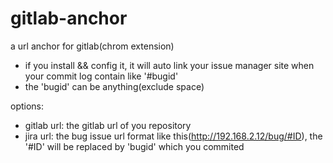 # gitlab-anchor
a url anchor for gitlab(chrom extension)

- if you install && config it, it will auto link your issue manager site when your commit log contain like '#bugid'
- the 'bugid' can be anything(exclude space)

options:

- gitlab url: the gitlab url of you repository
- jira url: the bug issue url format like this(http://192.168.2.12/bug/#ID), the '#ID' will be replaced by 'bugid' which you commited

